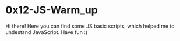 # 0x12-JS-Warm_up
Hi there! Here you can find some JS basic scripts, which helped me to undestand JavaScript. Have fun :)
